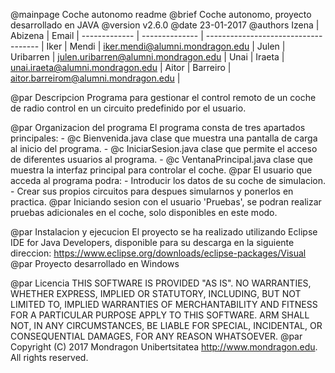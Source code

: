 @mainpage Coche autonomo readme
@brief Coche autonomo, proyecto desarrollado en JAVA
@version v2.6.0
@date 23-01-2017
@authors
 Izena         | Abizena        | Email                                |
 ------------- | -------------- | ------------------------------------ |
 Iker	       | Mendi          | iker.mendi@alumni.mondragon.edu      |
 Julen	       | Uribarren      | julen.uribarren@alumni.mondragon.edu |
 Unai          | Iraeta         | unai.iraeta@alumni.mondragon.edu     |
 Aitor         | Barreiro       | aitor.barreirom@alumni.mondragon.edu |

@par Descripcion
Programa para gestionar el control remoto de un coche de radio control en un circuito predefinido por el usuario.

@par Organizacion del programa
El programa consta de tres apartados principales:
	- @c Bienvenida.java clase que muestra una pantalla de carga al inicio del programa.
	- @c IniciarSesion.java clase que permite el acceso de diferentes usuarios al programa.
	- @c VentanaPrincipal.java clase que muestra la interfaz principal para controlar el coche.
@par
El usuario que acceda al programa podra:
	- Introducir los datos de su coche de simulacion.
	- Crear sus propios circuitos para despues simularnos y ponerlos en practica.
@par
Iniciando sesion con el usuario 'Pruebas', se podran realizar pruebas adicionales en el coche, solo disponibles en este modo.

@par Instalacion y ejecucion
El proyecto se ha realizado utilizando Eclipse IDE for Java Developers, disponible para su descarga en la siguiente direccion: 
<https://www.eclipse.org/downloads/eclipse-packages/Visual>
@par
Proyecto desarrollado en Windows
	
@par Licencia
THIS SOFTWARE IS PROVIDED "AS IS".  NO WARRANTIES, WHETHER EXPRESS, IMPLIED
OR STATUTORY, INCLUDING, BUT NOT LIMITED TO, IMPLIED WARRANTIES OF
MERCHANTABILITY AND FITNESS FOR A PARTICULAR PURPOSE APPLY TO THIS SOFTWARE.
ARM SHALL NOT, IN ANY CIRCUMSTANCES, BE LIABLE FOR SPECIAL, INCIDENTAL, OR
CONSEQUENTIAL DAMAGES, FOR ANY REASON WHATSOEVER.
@par
Copyright (C) 2017 Mondragon Unibertsitatea <http://www.mondragon.edu>. All rights reserved.
